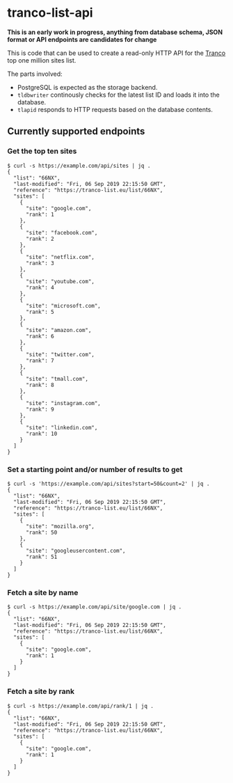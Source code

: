 # tranco-list-api

**This is an early work in progress, anything from database schema, JSON format or API endpoints are candidates for change**

This is code that can be used to create a read-only HTTP API for the [Tranco](https://tranco-list.eu/) top
one million sites list.

The parts involved:
* PostgreSQL is expected as the storage backend.
* `tldbwriter` continously checks for the latest list ID and loads it into the database.
* `tlapid` responds to HTTP requests based on the database contents.

## Currently supported endpoints

### Get the top ten sites
```
$ curl -s https://example.com/api/sites | jq .
{
  "list": "66NX",
  "last-modified": "Fri, 06 Sep 2019 22:15:50 GMT",
  "reference": "https://tranco-list.eu/list/66NX",
  "sites": [
    {
      "site": "google.com",
      "rank": 1
    },
    {
      "site": "facebook.com",
      "rank": 2
    },
    {
      "site": "netflix.com",
      "rank": 3
    },
    {
      "site": "youtube.com",
      "rank": 4
    },
    {
      "site": "microsoft.com",
      "rank": 5
    },
    {
      "site": "amazon.com",
      "rank": 6
    },
    {
      "site": "twitter.com",
      "rank": 7
    },
    {
      "site": "tmall.com",
      "rank": 8
    },
    {
      "site": "instagram.com",
      "rank": 9
    },
    {
      "site": "linkedin.com",
      "rank": 10
    }
  ]
}
```

### Set a starting point and/or number of results to get
```
$ curl -s 'https://example.com/api/sites?start=50&count=2' | jq .
{
  "list": "66NX",
  "last-modified": "Fri, 06 Sep 2019 22:15:50 GMT",
  "reference": "https://tranco-list.eu/list/66NX",
  "sites": [
    {
      "site": "mozilla.org",
      "rank": 50
    },
    {
      "site": "googleusercontent.com",
      "rank": 51
    }
  ]
}
```

### Fetch a site by name
```
$ curl -s https://example.com/api/site/google.com | jq .
{
  "list": "66NX",
  "last-modified": "Fri, 06 Sep 2019 22:15:50 GMT",
  "reference": "https://tranco-list.eu/list/66NX",
  "sites": [
    {
      "site": "google.com",
      "rank": 1
    }
  ]
}
```

### Fetch a site by rank
```
$ curl -s https://example.com/api/rank/1 | jq .
{
  "list": "66NX",
  "last-modified": "Fri, 06 Sep 2019 22:15:50 GMT",
  "reference": "https://tranco-list.eu/list/66NX",
  "sites": [
    {
      "site": "google.com",
      "rank": 1
    }
  ]
}
```
